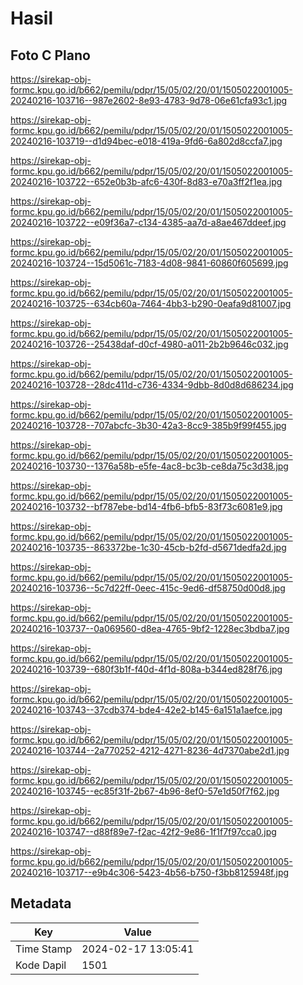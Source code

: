 # Hasil

## Foto C Plano

https://sirekap-obj-formc.kpu.go.id/b662/pemilu/pdpr/15/05/02/20/01/1505022001005-20240216-103716--987e2602-8e93-4783-9d78-06e61cfa93c1.jpg

https://sirekap-obj-formc.kpu.go.id/b662/pemilu/pdpr/15/05/02/20/01/1505022001005-20240216-103719--d1d94bec-e018-419a-9fd6-6a802d8ccfa7.jpg

https://sirekap-obj-formc.kpu.go.id/b662/pemilu/pdpr/15/05/02/20/01/1505022001005-20240216-103722--652e0b3b-afc6-430f-8d83-e70a3ff2f1ea.jpg

https://sirekap-obj-formc.kpu.go.id/b662/pemilu/pdpr/15/05/02/20/01/1505022001005-20240216-103722--e09f36a7-c134-4385-aa7d-a8ae467ddeef.jpg

https://sirekap-obj-formc.kpu.go.id/b662/pemilu/pdpr/15/05/02/20/01/1505022001005-20240216-103724--15d5061c-7183-4d08-9841-60860f605699.jpg

https://sirekap-obj-formc.kpu.go.id/b662/pemilu/pdpr/15/05/02/20/01/1505022001005-20240216-103725--634cb60a-7464-4bb3-b290-0eafa9d81007.jpg

https://sirekap-obj-formc.kpu.go.id/b662/pemilu/pdpr/15/05/02/20/01/1505022001005-20240216-103726--25438daf-d0cf-4980-a011-2b2b9646c032.jpg

https://sirekap-obj-formc.kpu.go.id/b662/pemilu/pdpr/15/05/02/20/01/1505022001005-20240216-103728--28dc411d-c736-4334-9dbb-8d0d8d686234.jpg

https://sirekap-obj-formc.kpu.go.id/b662/pemilu/pdpr/15/05/02/20/01/1505022001005-20240216-103728--707abcfc-3b30-42a3-8cc9-385b9f99f455.jpg

https://sirekap-obj-formc.kpu.go.id/b662/pemilu/pdpr/15/05/02/20/01/1505022001005-20240216-103730--1376a58b-e5fe-4ac8-bc3b-ce8da75c3d38.jpg

https://sirekap-obj-formc.kpu.go.id/b662/pemilu/pdpr/15/05/02/20/01/1505022001005-20240216-103732--bf787ebe-bd14-4fb6-bfb5-83f73c6081e9.jpg

https://sirekap-obj-formc.kpu.go.id/b662/pemilu/pdpr/15/05/02/20/01/1505022001005-20240216-103735--863372be-1c30-45cb-b2fd-d5671dedfa2d.jpg

https://sirekap-obj-formc.kpu.go.id/b662/pemilu/pdpr/15/05/02/20/01/1505022001005-20240216-103736--5c7d22ff-0eec-415c-9ed6-df58750d00d8.jpg

https://sirekap-obj-formc.kpu.go.id/b662/pemilu/pdpr/15/05/02/20/01/1505022001005-20240216-103737--0a069560-d8ea-4765-9bf2-1228ec3bdba7.jpg

https://sirekap-obj-formc.kpu.go.id/b662/pemilu/pdpr/15/05/02/20/01/1505022001005-20240216-103739--680f3b1f-f40d-4f1d-808a-b344ed828f76.jpg

https://sirekap-obj-formc.kpu.go.id/b662/pemilu/pdpr/15/05/02/20/01/1505022001005-20240216-103743--37cdb374-bde4-42e2-b145-6a151a1aefce.jpg

https://sirekap-obj-formc.kpu.go.id/b662/pemilu/pdpr/15/05/02/20/01/1505022001005-20240216-103744--2a770252-4212-4271-8236-4d7370abe2d1.jpg

https://sirekap-obj-formc.kpu.go.id/b662/pemilu/pdpr/15/05/02/20/01/1505022001005-20240216-103745--ec85f31f-2b67-4b96-8ef0-57e1d50f7f62.jpg

https://sirekap-obj-formc.kpu.go.id/b662/pemilu/pdpr/15/05/02/20/01/1505022001005-20240216-103747--d88f89e7-f2ac-42f2-9e86-1f1f7f97cca0.jpg

https://sirekap-obj-formc.kpu.go.id/b662/pemilu/pdpr/15/05/02/20/01/1505022001005-20240216-103717--e9b4c306-5423-4b56-b750-f3bb8125948f.jpg


## Metadata

| Key        | Value               |
| ---------- | ------------------- |
| Time Stamp | 2024-02-17 13:05:41 |
| Kode Dapil | 1501                |



